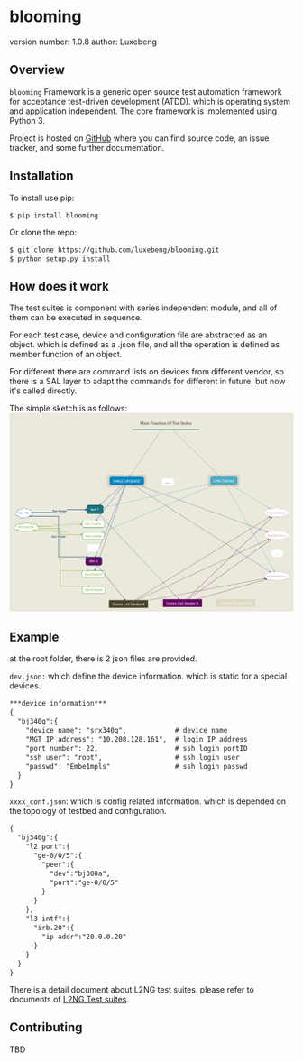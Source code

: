 blooming
===============================

version number: 1.0.8
author: Luxebeng

Overview
--------

`blooming` Framework is a generic open source test automation framework for acceptance test-driven development (ATDD). which is operating system and application independent. The core framework is implemented using Python 3. 

Project is hosted on [GitHub](https://github.com/luxebeng/blooming) where you can find source code, an issue tracker, and some further documentation. 

Installation
------------

To install use pip:

    $ pip install blooming


Or clone the repo:

    $ git clone https://github.com/luxebeng/blooming.git
    $ python setup.py install

How does it work
----------------

The test suites is component with series independent module, and all of them can be executed in sequence. 

For each test case, device and configuration file are abstracted as an object. which is defined as a .json file, and all the operation is defined as member function of an object.

For different there are command lists on devices from different vendor, so there is a SAL layer to adapt the commands for different in future. but now it's called directly.

The simple sketch is as follows:
![SW_architecture](docs/media/SW_architecture.png)

Example
-------

at the root folder, there is 2 json files are provided.

`dev.json:`       which define the device information. which is static for a special devices.
```
***device information*** 
{
  "bj340g":{
    "device name": "srx340g",            # device name
    "MGT IP address": "10.208.128.161",  # login IP address
    "port number": 22,                   # ssh login portID
    "ssh user": "root",                  # ssh login user
    "passwd": "Embe1mpls"                # ssh login passwd
  }
}
```

`xxxx_conf.json`: which is config related information. which is depended on the topology of testbed and configuration.
```
{
  "bj340g":{
    "l2 port":{
      "ge-0/0/5":{
        "peer":{
          "dev":"bj300a",
          "port":"ge-0/0/5"
        }
      }
    },
    "l3 intf":{
      "irb.20":{
        "ip addr":"20.0.0.20"
      }
    }
  }
}
```

There is a detail document about L2NG test suites. please refer to documents of [L2NG Test suites](./docs/l2ng_test_sutes.md).

Contributing
------------

TBD
